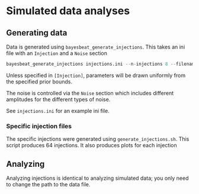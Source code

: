 # Simulated data analyses

## Generating data

Data is generated using `bayesbeat_generate_injections`. This takes an ini file
with an `Injection` and a `Noise` section

```python
bayesbeat_generate_injections injections.ini --n-injections 8 --filename data/injections.hdf5
```

Unless specified in `[Injection]`, parameters will be drawn uniformly from the specified prior bounds.

The noise is controlled via the `Noise` section which includes different amplitudes for the different types of noise.

See `injections.ini` for an example ini file.

### Specific injection files

The specific injections were generated using `generate_injections.sh`.
This script produces 64 injections. It also produces plots for each injection

## Analyzing

Analyzing injections is identical to analyzing simulated data; you only need to change the path to the data file.
